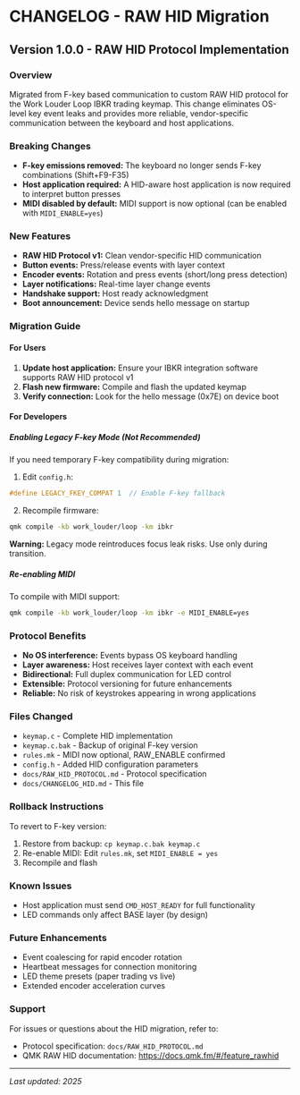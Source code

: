 # CHANGELOG - RAW HID Migration

## Version 1.0.0 - RAW HID Protocol Implementation

### Overview
Migrated from F-key based communication to custom RAW HID protocol for the Work Louder Loop IBKR trading keymap. This change eliminates OS-level key event leaks and provides more reliable, vendor-specific communication between the keyboard and host applications.

### Breaking Changes
- **F-key emissions removed:** The keyboard no longer sends F-key combinations (Shift+F9-F35)
- **Host application required:** A HID-aware host application is now required to interpret button presses
- **MIDI disabled by default:** MIDI support is now optional (can be enabled with `MIDI_ENABLE=yes`)

### New Features
- **RAW HID Protocol v1:** Clean vendor-specific HID communication
- **Button events:** Press/release events with layer context
- **Encoder events:** Rotation and press events (short/long press detection)
- **Layer notifications:** Real-time layer change events
- **Handshake support:** Host ready acknowledgment
- **Boot announcement:** Device sends hello message on startup

### Migration Guide

#### For Users
1. **Update host application:** Ensure your IBKR integration software supports RAW HID protocol v1
2. **Flash new firmware:** Compile and flash the updated keymap
3. **Verify connection:** Look for the hello message (0x7E) on device boot

#### For Developers

##### Enabling Legacy F-key Mode (Not Recommended)
If you need temporary F-key compatibility during migration:

1. Edit `config.h`:
```c
#define LEGACY_FKEY_COMPAT 1  // Enable F-key fallback
```

2. Recompile firmware:
```bash
qmk compile -kb work_louder/loop -km ibkr
```

**Warning:** Legacy mode reintroduces focus leak risks. Use only during transition.

##### Re-enabling MIDI
To compile with MIDI support:
```bash
qmk compile -kb work_louder/loop -km ibkr -e MIDI_ENABLE=yes
```

### Protocol Benefits
- **No OS interference:** Events bypass OS keyboard handling
- **Layer awareness:** Host receives layer context with each event
- **Bidirectional:** Full duplex communication for LED control
- **Extensible:** Protocol versioning for future enhancements
- **Reliable:** No risk of keystrokes appearing in wrong applications

### Files Changed
- `keymap.c` - Complete HID implementation
- `keymap.c.bak` - Backup of original F-key version
- `rules.mk` - MIDI now optional, RAW_ENABLE confirmed
- `config.h` - Added HID configuration parameters
- `docs/RAW_HID_PROTOCOL.md` - Protocol specification
- `docs/CHANGELOG_HID.md` - This file

### Rollback Instructions
To revert to F-key version:
1. Restore from backup: `cp keymap.c.bak keymap.c`
2. Re-enable MIDI: Edit `rules.mk`, set `MIDI_ENABLE = yes`
3. Recompile and flash

### Known Issues
- Host application must send `CMD_HOST_READY` for full functionality
- LED commands only affect BASE layer (by design)

### Future Enhancements
- Event coalescing for rapid encoder rotation
- Heartbeat messages for connection monitoring
- LED theme presets (paper trading vs live)
- Extended encoder acceleration curves

### Support
For issues or questions about the HID migration, refer to:
- Protocol specification: `docs/RAW_HID_PROTOCOL.md`
- QMK RAW HID documentation: https://docs.qmk.fm/#/feature_rawhid

---
*Last updated: 2025*